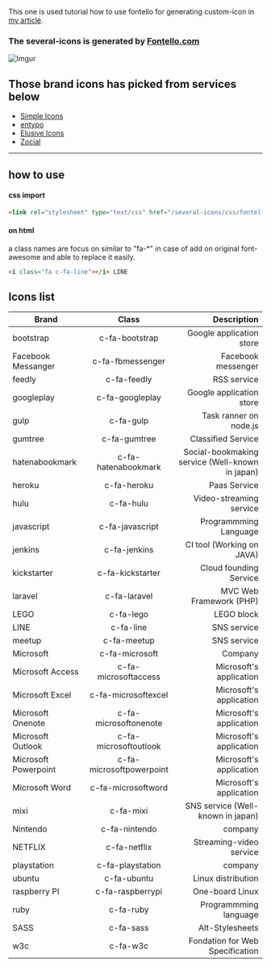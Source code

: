 This one is used tutorial how to use fontello for generating custom-icon in [my article](http://co.bsnws.net/article/99).

### The several-icons is generated by [Fontello.com](http://fontello.com/)

![Imgur](http://i.imgur.com/VSKGWIy.jpg)


Those brand icons has picked from services below
-----



- [Simple Icons](https://simpleicons.org)
- [entypo](http://www.entypo.com/)
- [Elusive Icons](http://elusiveicons.com/)
- [Zocial](http://zocial.smcllns.com/)

-----

how to use
----------

#### css import

``` html
<link rel="stylesheet" type="text/css" href="/several-icons/css/fontello.css">
```

#### on html

a class names are focus on similar to "fa-*" in case of add on original font-awesome
and able to replace it easily.

``` html
<i class="fa c-fa-line"></i> LINE
```




Icons list
---------------------------

| Brand        | Class           	| Description   |
| ----------------------|:-------------------------:| -----:|
| bootstrap 			| c-fa-bootstrap      		| Google application store |
| Facebook Messanger 	| c-fa-fbmessenger      	| Facebook messenger |
| feedly      	 		| c-fa-feedly    			| RSS service |
| googleplay 			| c-fa-googleplay      		| Google application store |
| gulp 					| c-fa-gulp      			| Task ranner on node.js |
| gumtree 				| c-fa-gumtree      		| Classified Service |
| hatenabookmark 		| c-fa-hatenabookmark 		| Social-bookmaking service (Well-known in japan)|
| heroku 				| c-fa-heroku      			| Paas Service |
| hulu 			 		| c-fa-hulu      	   		| Video-streaming service |
| javascript 			| c-fa-javascript      		| Programmming Language |
| jenkins 				| c-fa-jenkins      		| CI tool (Working on JAVA) |
| kickstarter 			| c-fa-kickstarter 			| Cloud founding Service |
| laravel 				| c-fa-laravel      		| MVC Web Framework (PHP) |
| LEGO 					| c-fa-lego 	     		| LEGO block |
| LINE      	 		| c-fa-line		 			| SNS service |
| meetup 				| c-fa-meetup      			| SNS service |
| Microsoft 			| c-fa-microsoft      		| Company |
| Microsoft Access 		| c-fa-microsoftaccess     	| Microsoft's application |
| Microsoft Excel 		| c-fa-microsoftexcel      	| Microsoft's application |
| Microsoft Onenote 	| c-fa-microsoftonenote     | Microsoft's application |
| Microsoft Outlook 	| c-fa-microsoftoutlook     | Microsoft's application |
| Microsoft Powerpoint 	| c-fa-microsoftpowerpoint  | Microsoft's application |
| Microsoft Word		| c-fa-microsoftword      	| Microsoft's application |
| mixi 			 		| c-fa-mixi     	   		| SNS service (Well-known in japan) |
| Nintendo				| c-fa-nintendo      		| company |
| NETFLIX 		 		| c-fa-netflix      		| Streaming-video service |
| playstation 			| c-fa-playstation      	| company |
| ubuntu 				| c-fa-ubuntu 	     		| Linux distribution |
| raspberry PI 	 		| c-fa-raspberrypi			| One-board Linux |
| ruby 					| c-fa-ruby    		  		| Programmming language |
| SASS 			 		| c-fa-sass      			| Alt-Stylesheets |
| w3c 					| c-fa-w3c    		  		| Fondation for Web Specification |
